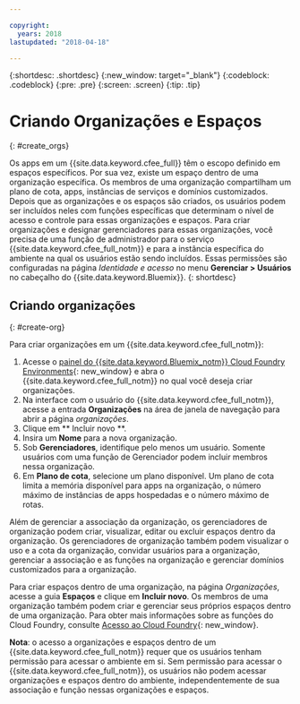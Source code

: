 ```yaml
---

copyright:
  years: 2018
lastupdated: "2018-04-18"

---
```


{:shortdesc: .shortdesc}
{:new_window: target="_blank"}
{:codeblock: .codeblock}
{:pre: .pre}
{:screen: .screen}
{:tip: .tip}

# Criando Organizações e Espaços
{: #create_orgs}

Os apps em um {{site.data.keyword.cfee_full}} têm o escopo definido em espaços específicos. Por sua vez, existe um espaço dentro de uma organização específica. Os membros de uma organização compartilham um plano de cota, apps, instâncias de serviços e domínios customizados. Depois que as organizações e os espaços são criados, os usuários podem ser incluídos neles com funções específicas que determinam o nível de acesso e controle para essas organizações e espaços. Para criar organizações e designar gerenciadores para essas organizações, você precisa de uma função de administrador para o serviço {{site.data.keyword.cfee_full_notm}} e para a instância específica do ambiente na qual os usuários estão sendo incluídos. Essas permissões são configuradas na página _Identidade e acesso_ no menu **Gerenciar > Usuários** no cabeçalho do {{site.data.keyword.Bluemix}}.
{: shortdesc}

## Criando organizações
{: #create-org}

Para criar organizações em um  {{site.data.keyword.cfee_full_notm}}:

1. Acesse o [painel do {{site.data.keyword.Bluemix_notm}} Cloud Foundry Environments](https://cloud.ibm.com/dashboard/cloudfoundry?filter=cf_environments){: new_window} e abra o {{site.data.keyword.cfee_full_notm}} no qual você deseja criar organizações.
2. Na interface com o usuário do {{site.data.keyword.cfee_full_notm}}, acesse a entrada **Organizações** na área de janela de navegação para abrir a página _organizações_.
3. Clique em  ** Incluir novo **.
4. Insira um **Nome** para a nova organização.
5. Sob **Gerenciadores**, identifique pelo menos um usuário. Somente usuários com uma função de Gerenciador podem incluir membros nessa organização.
6. Em **Plano de cota**, selecione um plano disponível. Um plano de cota limita a memória disponível para apps na organização, o número máximo de instâncias de apps hospedadas e o número máximo de rotas.

Além de gerenciar a associação da organização, os gerenciadores de organização podem criar, visualizar, editar ou excluir espaços dentro da organização. Os gerenciadores de organização também podem visualizar o uso e a cota da organização, convidar usuários para a organização, gerenciar a associação e as funções na organização e gerenciar domínios customizados para a organização.

Para criar espaços dentro de uma organização, na página _Organizações_, acesse a guia **Espaços** e clique em **Incluir novo**. Os membros de uma organização também podem criar e gerenciar seus próprios espaços dentro de uma organização. Para obter mais informações sobre as funções do Cloud Foundry, consulte [Acesso ao Cloud Foundry](https://cloud.ibm.com/docs/iam/cfaccess.html#cfroles){: new_window}.

**Nota**: o acesso a organizações e espaços dentro de um {{site.data.keyword.cfee_full_notm}} requer que os usuários tenham permissão para acessar o ambiente em si. Sem permissão para acessar o {{site.data.keyword.cfee_full_notm}}, os usuários não podem acessar organizações e espaços dentro do ambiente, independentemente de sua associação e função nessas organizações e espaços.
